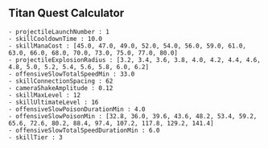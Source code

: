 ## Titan Quest Calculator

    - projectileLaunchNumber : 1
    - skillCooldownTime : 10.0
    - skillManaCost : [45.0, 47.0, 49.0, 52.0, 54.0, 56.0, 59.0, 61.0, 63.0, 66.0, 68.0, 70.0, 73.0, 75.0, 77.0, 80.0]
    - projectileExplosionRadius : [3.2, 3.4, 3.6, 3.8, 4.0, 4.2, 4.4, 4.6, 4.8, 5.0, 5.2, 5.4, 5.6, 5.8, 6.0, 6.2]
    - offensiveSlowTotalSpeedMin : 33.0
    - skillConnectionSpacing : 62
    - cameraShakeAmplitude : 0.12
    - skillMaxLevel : 12
    - skillUltimateLevel : 16
    - offensiveSlowPoisonDurationMin : 4.0
    - offensiveSlowPoisonMin : [32.8, 36.0, 39.6, 43.6, 48.2, 53.4, 59.2, 65.6, 72.6, 80.2, 88.4, 97.4, 107.2, 117.8, 129.2, 141.4]
    - offensiveSlowTotalSpeedDurationMin : 6.0
    - skillTier : 3
